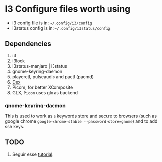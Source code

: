 # I3 Configure files worth using

 - i3 config file is in: `~/.config/i3/config`
 - i3status config is in: `~/.config/i3status/config`

## Dependencies

1. i3
1. i3lock
1. i3status-manjaro | i3status
1. gnome-keyring-daemon
1. playerctl, pulseaudio and pactl (pacmd)
1. [Dex](https://github.com/jceb/dex)
1. Picom, for better XComposite
1. GLX, `Picom` uses glx as backend

### gnome-keyring-daemon
This is used to work as a keywords store and secure to browsers (such as google chrome `google-chrome-stable --password-store=gnome`) and to add ssh keys.

## TODO

1. Seguir esse [tutorial](https://github.com/addy-dclxvi/i3-starterpack/tree/master).
